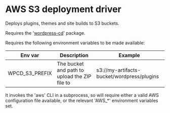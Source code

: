 # AWS S3 deployment driver

Deploys plugins, themes and site builds to S3 buckets.

Requires the '[wordpress-cd](https://github.com/rossigee/wordpress-cd)' package.

Requires the following environment variables to be made available:

Env var | Description | Example
--------|-------------|--------
WPCD_S3_PREFIX | The bucket and path to upload the ZIP file to | s3://my-artifacts-bucket/wordpress/plugins

It invokes the 'aws' CLI in a subprocess, so will require either a valid AWS configuration file available, or the relevant 'AWS_*' environment variables set.
